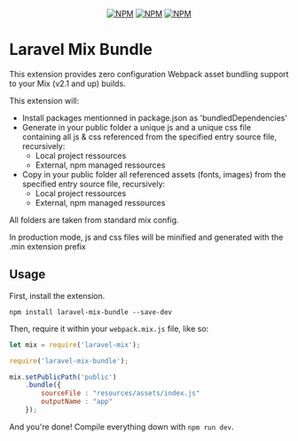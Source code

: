 <p align="center">
<a href="https://www.npmjs.com/package/laravel-mix-bundle"><img src="https://img.shields.io/npm/v/laravel-mix-bundle.svg" alt="NPM"></a>
<a href="https://npmcharts.com/compare/laravel-mix-bundle?minimal=true"><img src="https://img.shields.io/npm/dt/laravel-mix-bundle.svg" alt="NPM"></a>
<a href="https://www.npmjs.com/package/laravel-mix-bundle"><img src="https://img.shields.io/npm/l/laravel-mix-bundle.svg" alt="NPM"></a>
</p>

# Laravel Mix Bundle

This extension provides zero configuration Webpack asset bundling support to your Mix (v2.1 and up) builds.

This extension will:
*  Install packages mentionned in package.json as 'bundledDependencies'
*  Generate in your public folder a unique js and a unique css file containing all js & css referenced from the specified entry source file, recursively:
    * Local project ressources
    * External, npm managed ressources
* Copy in your public folder all referenced assets (fonts, images) from the specified entry source file, recursively:
    * Local project ressources
    * External, npm managed ressources

All folders are taken from standard mix config.

In production mode, js and css files will be minified and generated with the .min extension prefix

## Usage

First, install the extension.

```
npm install laravel-mix-bundle --save-dev
```

Then, require it within your `webpack.mix.js` file, like so:

```js
let mix = require('laravel-mix');

require('laravel-mix-bundle');

mix.setPublicPath('public')
    .bundle({
        sourceFile : "resources/assets/index.js"
        outputName : "app"
    });
```

And you're done! Compile everything down with `npm run dev`.

